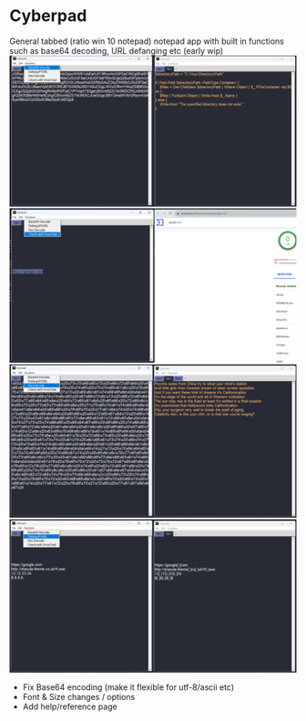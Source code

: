 # Cyberpad
General tabbed (ratio win 10 notepad) notepad app with built in functions such as base64 decoding, URL defanging etc (early wip)
![image](https://github.com/KynanJones0110/Cyberpad/blob/main/pictures/base64_ex.png?raw=true)
![image](https://github.com/KynanJones0110/Cyberpad/blob/main/pictures/url_query.png?raw=true)
![image](https://github.com/KynanJones0110/Cyberpad/blob/main/pictures/hex_decode.png?raw=true)
![image](https://github.com/KynanJones0110/Cyberpad/blob/main/pictures/urldecode.png?raw=true)

- Fix Base64 encoding (make it flexible for utf-8/ascii etc)
- Font & Size changes / options
- Add help/reference page
